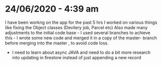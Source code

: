 # 24/06/2020 - 4:39 am 
I have been workng on the app for the past 5 hrs
 I worked on various things like fixing the Object classes (Devilery job, Parcel etc) 
 Also made many adjustments to the initial code base - I used several branches to achieve this - I wrote some new code and merged it in a copy of the master- branch before merging into the master , to avoid code loss.
 
 
 - I need to learn about async JAVA and need to do a bit more research into updating in firestore instead of just appending a new record 
 
